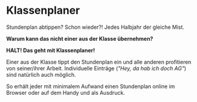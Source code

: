 # Klassenplaner

Stundenplan abtippen? Schon wieder?! Jedes Halbjahr der gleiche Mist. 

**Warum kann das nicht einer aus der Klasse übernehmen?** 

**HALT! Das geht mit Klassenplaner!**

 Einer aus der Klasse tippt den Stundenplan ein und alle anderen profitieren von seiner/ihrer Arbeit. Individuelle Einträge (*"Hey, da hab ich doch AG"*) sind natürlich auch möglich.
 
 So erhält jeder mit minimalem Aufwand einen Stundenplan online im Browser oder auf dem Handy und als Ausdruck.
 
